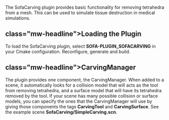 The SofaCarving plugin provides basic functionality for removing
tetrahedra from a mesh. This can be used to simulate tissue destruction
in medical simulations. []()

 class="mw-headline">Loading the Plugin
---------------------------------------------------

To load the SofaCarving plugin, select **SOFA-PLUGIN\_SOFACARVING** in
your Cmake configuration. Reconfigure, generate and build. []()

 class="mw-headline">CarvingManager
-----------------------------------------------

The plugin provides one component, the CarvingManager. When added to a
scene, it automatically looks for a collision model that will acts as
the tool from removing tetrahedra, and a surface model that will have
its tetrahedra removed by the tool. If your scene has many possible
collision or surface models, you can specify the ones that the
CarvingManager will use by giving those components the tags
**CarvingTool** and **CarvingSurface**. See the example scene
**SofaCarving/SimpleCarving.scn**.
